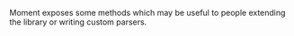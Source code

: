 Moment exposes some methods which may be useful to people extending the library or writing custom parsers.
